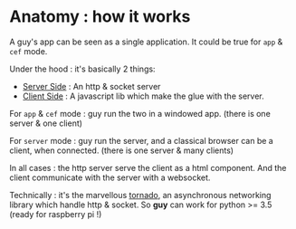 # Anatomy : how it works

A guy's app can be seen as a single application. It could be true for `app` & `cef` mode. 

Under the hood : it's basically 2 things:

* [Server Side](server.md) : An http & socket server
* [Client Side](client.md) : A javascript lib which make the glue with the server.

For `app` & `cef` mode : guy run the two in a windowed app. (there is one server & one client)

For `server` mode : guy run the server, and a classical browser can be a client, when connected. (there is one server & many clients)

In all cases : the http server serve the client as a html component. And the client communicate with the server with a websocket.

Technically : it's the marvellous [tornado](https://www.tornadoweb.org/en/stable/), an asynchronous networking library which handle http & socket. So **guy** can work for python >= 3.5 (ready for raspberry pi !)